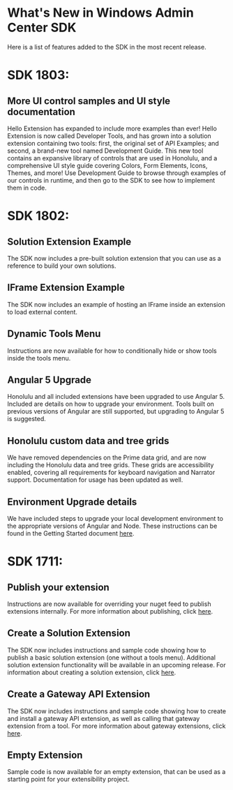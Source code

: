 # What's New in Windows Admin Center SDK 
Here is a list of features added to the SDK in the most recent release.

# SDK 1803:

## More UI control samples and UI style documentation
Hello Extension has expanded to include more examples than ever!  Hello Extension is now called Developer Tools, and has grown into a solution extension containing two tools: first, the original set of API Examples; and second, a brand-new tool named Development Guide. This new tool contains an expansive library of controls that are used in Honolulu, and a comprehensive UI style guide covering Colors, Form Elements, Icons, Themes, and more!  Use Development Guide to browse through examples of our controls in runtime, and then go to the SDK to see how to implement them in code.

# SDK 1802:

## Solution Extension Example
The SDK now includes a pre-built solution extension that you can use as a reference to build your own solutions.

## IFrame Extension Example
The SDK now includes an example of hosting an IFrame inside an extension to load external content.

## Dynamic Tools Menu
Instructions are now available for how to conditionally hide or show tools inside the tools menu.

## Angular 5 Upgrade
Honolulu and all included extensions have been upgraded to use Angular 5.  Included are details on how to upgrade your environment.  Tools built on previous versions of Angular are still supported, but upgrading to Angular 5 is suggested.

## Honolulu custom data and tree grids
We have removed dependencies on the Prime data grid, and are now including the Honolulu data and tree grids.  These grids are accessibility enabled, covering all requirements for keyboard navigation and Narrator support.  Documentation for usage has been updated as well.


## Environment Upgrade details
We have included steps to upgrade your local development environment to the appropriate versions of Angular and Node.  These instructions can be found in the Getting Started document [here](getting-started.md).

# SDK 1711:

## Publish your extension
Instructions are now available for overriding your nuget feed to publish extensions internally.  For more information about publishing, click [here](publish-your-extension.md).

## Create a Solution Extension
The SDK now includes instructions and sample code showing how to publish a basic solution extension (one without a tools menu).  Additional solution extension functionality will be available in an upcoming release.  For information about creating a solution extension, click [here](solution-extension.md).

## Create a Gateway API Extension
The SDK now includes instructions and sample code showing how to create and install a gateway API extension, as well as calling that gateway extension from a tool.  For more information about gateway extensions, click [here](gateway-extensions.md).

##  Empty Extension
Sample code is now available for an empty extension, that can be used as a starting point for your extensibility project.